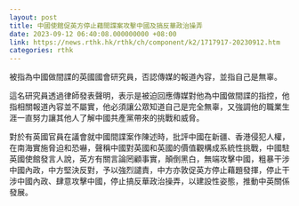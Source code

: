 ```yaml
---
layout: post
title: 中國使館促英方停止藉間諜案攻擊中國及搞反華政治操弄
date: 2023-09-12 06:40:08.000000000 +08:00
link: https://news.rthk.hk/rthk/ch/component/k2/1717917-20230912.htm
categories: rthk
---
```


被指為中國做間諜的英國國會研究員，否認傳媒的報道內容，並指自己是無辜。

這名研究員透過律師發表聲明，表示是被迫回應傳媒對他為中國做間諜的指控，他指相關報道內容並不屬實，他必須讓公眾知道自己是完全無辜，又強調他的職業生涯一直努力讓其他人了解中國共產黨帶來的挑戰和威脅。

對於有英國官員在議會就中國間諜案作陳述時，批評中國在新疆、香港侵犯人權，在南海實施脅迫和恐嚇，聲稱中國對英國和英國的價值觀構成系統性挑戰，中國駐英國使館發言人說，英方有關言論罔顧事實，顛倒黑白，無端攻擊中國，粗暴干涉中國內政，中方堅決反對，予以強烈譴責，中方亦敦促英方停止藉題發揮，停止干涉中國內政、肆意攻擊中國，停止搞反華政治操弄，以建設性姿態，推動中英關係發展。

